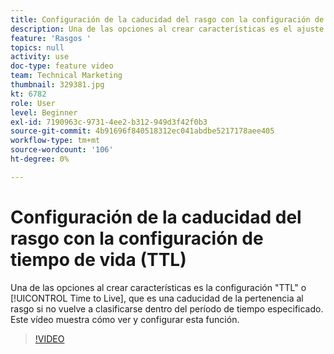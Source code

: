 ```yaml
---
title: Configuración de la caducidad del rasgo con la configuración de tiempo de vida (TTL)
description: Una de las opciones al crear características es el ajuste "TTL" o Tiempo de vida, que es una caducidad de la pertenencia al rasgo si no se vuelve a calificar dentro del período de tiempo especificado. Este vídeo muestra cómo ver y configurar esta función.
feature: 'Rasgos '
topics: null
activity: use
doc-type: feature video
team: Technical Marketing
thumbnail: 329381.jpg
kt: 6782
role: User
level: Beginner
exl-id: 7190963c-9731-4ee2-b312-949d3f42f0b3
source-git-commit: 4b91696f840518312ec041abdbe5217178aee405
workflow-type: tm+mt
source-wordcount: '106'
ht-degree: 0%

---
```


# Configuración de la caducidad del rasgo con la configuración de tiempo de vida (TTL)

Una de las opciones al crear características es la configuración &quot;TTL&quot; o [!UICONTROL Time to Live], que es una caducidad de la pertenencia al rasgo si no vuelve a clasificarse dentro del período de tiempo especificado. Este vídeo muestra cómo ver y configurar esta función.

>[!VIDEO](https://video.tv.adobe.com/v/329381/?quality=12&learn=on)
